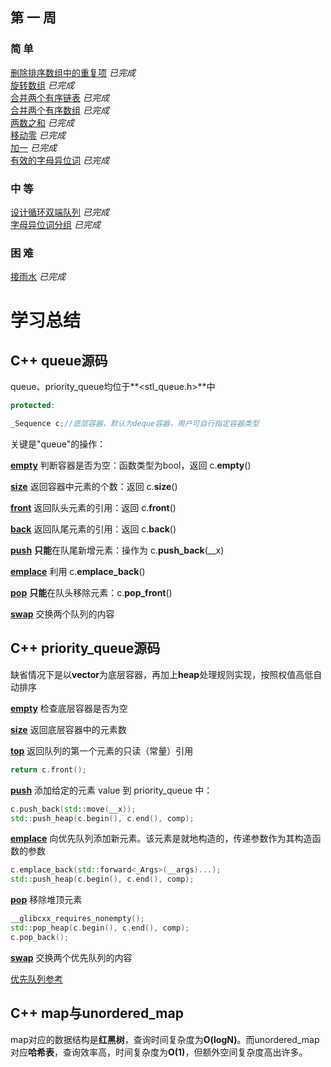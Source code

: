 ## 第 一 周  

### 简 单

 [删除排序数组中的重复项](https://github.com/libracjj/AlgorithmQIUZHAO/blob/master/Week_01/Leetcode_26.cpp/) 		*已完成*   
 [旋转数组](https://github.com/libracjj/AlgorithmQIUZHAO/blob/master/Week_01/Leetcode_189.cpp)		*已完成*  
 [合并两个有序链表](https://github.com/libracjj/AlgorithmQIUZHAO/blob/master/Week_01/Leetcode_21.cpp)		*已完成*  
 [合并两个有序数组](https://github.com/libracjj/AlgorithmQIUZHAO/blob/master/Week_01/Leetcode_88.py)		*已完成*   
 [两数之和](https://github.com/libracjj/AlgorithmQIUZHAO/blob/master/Week_01/Leetcode_1.cpp)		*已完成*   
 [移动零](https://github.com/libracjj/AlgorithmQIUZHAO/blob/master/Week_01/Leetcode_283.cpp)		*已完成*   
 [加一](https://github.com/libracjj/AlgorithmQIUZHAO/blob/master/Week_01/Leetcode_66.cpp)		*已完成*   
 [有效的字母异位词](https://github.com/libracjj/AlgorithmQIUZHAO/blob/master/Week_01/Leetcode_242.cpp)		*已完成*      

### 中 等 

 [设计循环双端队列](https://github.com/libracjj/AlgorithmQIUZHAO/blob/master/Week_01/Leetcode_641.py)		*已完成*   
 [字母异位词分组](https://github.com/libracjj/AlgorithmQIUZHAO/blob/master/Week_01/Leetcode_49.py)		*已完成*

### 困 难

 [接雨水](https://github.com/libracjj/AlgorithmQIUZHAO/blob/master/Week_01/Leetcode_42.cpp)		*已完成*

# 学习总结

## C++ queue源码   

queue、priority_queue均位于**<stl_queue.h>**中

```c++
protected:

_Sequence c;//底层容器，默认为deque容器，用户可自行指定容器类型 
```

关键是"queue"的操作：



[**empty**](http://www.cplusplus.com/reference/queue/queue/empty/) 判断容器是否为空：函数类型为bool，返回 c.**empty**()  

[**size**](http://www.cplusplus.com/reference/queue/queue/size/) 返回容器中元素的个数：返回 c.**size**()

[**front**](http://www.cplusplus.com/reference/queue/queue/front/) 返回队头元素的引用：返回 c.**front**()

[**back**](http://www.cplusplus.com/reference/queue/queue/back/) 返回队尾元素的引用：返回 c.**back**()

[**push**](http://www.cplusplus.com/reference/queue/queue/push/) **只能**在队尾新增元素：操作为 c.**push_back**(__x)

[**emplace**](http://www.cplusplus.com/reference/queue/queue/emplace/) 利用 c.**emplace_back**()

[**pop**](http://www.cplusplus.com/reference/queue/queue/pop/) **只能**在队头移除元素：c.**pop_front**()

[**swap**](http://www.cplusplus.com/reference/queue/queue/swap/) 交换两个队列的内容

## C++ priority_queue源码

缺省情况下是以**vector**为底层容器，再加上**heap**处理规则实现，按照权值高低自动排序



[**empty**](http://www.cplusplus.com/reference/queue/priority_queue/empty/) 检查底层容器是否为空

[**size**](http://www.cplusplus.com/reference/queue/priority_queue/size/) 返回底层容器中的元素数

[**top**](http://www.cplusplus.com/reference/queue/priority_queue/top/) 返回队列的第一个元素的只读（常量）引用

```c++
return c.front();
```

[**push**](http://www.cplusplus.com/reference/queue/priority_queue/push/) 添加给定的元素 value 到 priority_queue 中：

```c++
c.push_back(std::move(__x));   
std::push_heap(c.begin(), c.end(), comp);
```

[**emplace**](http://www.cplusplus.com/reference/queue/priority_queue/emplace/) 向优先队列添加新元素。该元素是就地构造的，传递参数作为其构造函数的参数

```c++
c.emplace_back(std::forward<_Args>(__args)...);
std::push_heap(c.begin(), c.end(), comp);
```

[**pop**](http://www.cplusplus.com/reference/queue/priority_queue/pop/) 移除堆顶元素

```c++
__glibcxx_requires_nonempty(); 
std::pop_heap(c.begin(), c.end(), comp);  
c.pop_back();
```

[**swap**](http://www.cplusplus.com/reference/queue/priority_queue/swap/) 交换两个优先队列的内容

[优先队列参考](https://blog.csdn.net/qq_38289815/article/details/106748014)

## C++ map与unordered_map

map对应的数据结构是**红黑树**，查询时间复杂度为**O(logN)**。而unordered_map对应**哈希表**，查询效率高，时间复杂度为**O(1)**，但额外空间复杂度高出许多。